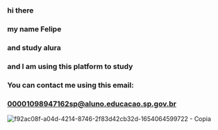 ### hi there 
### my name Felipe
### and study alura
### and I am using this platform to study
###  You can contact me using this email:
### 00001098947162sp@aluno.educacao.sp.gov.br

![f92ac08f-a04d-4214-8746-2f83d42cb32d-1654064599722 - Copia](https://github.com/Desbravado/Felipe/assets/172070285/fad71de8-71f2-4588-b528-6674d99c35e6)
